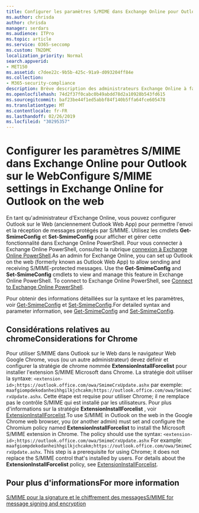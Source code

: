 ```yaml
---
title: Configurer les paramètres S/MIME dans Exchange Online pour Outlook sur le Web
ms.author: chrisda
author: chrisda
manager: serdars
ms.audience: ITPro
ms.topic: article
ms.service: O365-seccomp
ms.custom: TN2DMC
localization_priority: Normal
search.appverid:
- MET150
ms.assetid: c7dee22c-9b5b-425c-91a9-d093204ff84e
ms.collection:
- M365-security-compliance
description: Brève description des administrateurs Exchange Online à faire pour afficher et configurer les paramètres S/MIME dans Outlook sur le Web dans Exchange Online.
ms.openlocfilehash: 74d2f37f0cabc0b49abdd78d2a10928b543fd615
ms.sourcegitcommit: baf23be44f1ed5abbf84f140b5ffa64fce605478
ms.translationtype: MT
ms.contentlocale: fr-FR
ms.lasthandoff: 02/26/2019
ms.locfileid: "30295357"
---
```

# <a name="configure-smime-settings-in-exchange-online-for-outlook-on-the-web"></a><span data-ttu-id="4c0bd-103">Configurer les paramètres S/MIME dans Exchange Online pour Outlook sur le Web</span><span class="sxs-lookup"><span data-stu-id="4c0bd-103">Configure S/MIME settings in Exchange Online for Outlook on the web</span></span>

<span data-ttu-id="4c0bd-p101">En tant qu'administrateur d'Exchange Online, vous pouvez configurer Outlook sur le Web (anciennement Outlook Web App) pour permettre l'envoi et la réception de messages protégés par S/MIME. Utilisez les cmdlets **Get-SmimeConfig** et **Set-SmimeConfig** pour afficher et gérer cette fonctionnalité dans Exchange Online PowerShell. Pour vous connecter à Exchange Online PowerShell, consultez la rubrique [connexion à Exchange Online PowerShell](https://go.microsoft.com/fwlink/p/?linkid=396554).</span><span class="sxs-lookup"><span data-stu-id="4c0bd-p101">As an admin for Exchange Online, you can set up Outlook on the web (formerly known as Outlook Web App) to allow sending and receiving S/MIME-protected messages. Use the **Get-SmimeConfig** and **Set-SmimeConfig** cmdlets to view and manage this feature in Exchange Online PowerShell. To connect to Exchange Online PowerShell, see [Connect to Exchange Online PowerShell](https://go.microsoft.com/fwlink/p/?linkid=396554).</span></span>

<span data-ttu-id="4c0bd-107">Pour obtenir des informations détaillées sur la syntaxe et les paramètres, voir [Get-SmimeConfig](http://technet.microsoft.com/library/4b29fa89-0840-4fe9-8885-019fcef2e02b.aspx) et [Set-SmimeConfig](http://technet.microsoft.com/library/de357ce0-8143-4c36-8032-026292fc63f0.aspx).</span><span class="sxs-lookup"><span data-stu-id="4c0bd-107">For detailed syntax and parameter information, see [Get-SmimeConfig](http://technet.microsoft.com/library/4b29fa89-0840-4fe9-8885-019fcef2e02b.aspx) and [Set-SmimeConfig](http://technet.microsoft.com/library/de357ce0-8143-4c36-8032-026292fc63f0.aspx).</span></span>

## <a name="considerations-for-chrome"></a><span data-ttu-id="4c0bd-108">Considérations relatives au chrome</span><span class="sxs-lookup"><span data-stu-id="4c0bd-108">Considerations for Chrome</span></span>

<span data-ttu-id="4c0bd-p102">Pour utiliser S/MIME dans Outlook sur le Web dans le navigateur Web Google Chrome, vous (ou un autre administrateur) devez définir et configurer la stratégie de chrome nommée **ExtensionInstallForcelist** pour installer l'extension S/MIME Microsoft dans Chrome. La stratégie doit utiliser la syntaxe: `<extension-id>;https://outlook.office.com/owa/SmimeCrxUpdate.ashx` par exemple: `maafgiompdekodanheihhgilkjchcakm;https://outlook.office.com/owa/SmimeCrxUpdate.ashx`. Cette étape est requise pour utiliser Chrome; il ne remplace pas le contrôle S/MIME qui est installé par les utilisateurs. Pour plus d'informations sur la stratégie **ExtensionInstallForcelist** , voir [ExtensionInstallForcelist](http://dev.chromium.org/administrators/policy-list-3#ExtensionInstallForcelist).</span><span class="sxs-lookup"><span data-stu-id="4c0bd-p102">To use S/MIME in Outlook on the web in the Google Chrome web browser, you (or another admin) must set and configure the Chromium policy named **ExtensionInstallForcelist** to install the Microsoft S/MIME extension in Chrome. The policy should use the syntax: `<extension-id>;https://outlook.office.com/owa/SmimeCrxUpdate.ashx` For example: `maafgiompdekodanheihhgilkjchcakm;https://outlook.office.com/owa/SmimeCrxUpdate.ashx`. This step is a prerequisite for using Chrome; it does not replace the S/MIME control that's installed by users. For details about the **ExtensionInstallForcelist** policy, see [ExtensionInstallForcelist](http://dev.chromium.org/administrators/policy-list-3#ExtensionInstallForcelist).</span></span>

## <a name="for-more-information"></a><span data-ttu-id="4c0bd-113">Pour plus d'informations</span><span class="sxs-lookup"><span data-stu-id="4c0bd-113">For more information</span></span>

[<span data-ttu-id="4c0bd-114">S/MIME pour la signature et le chiffrement des messages</span><span class="sxs-lookup"><span data-stu-id="4c0bd-114">S/MIME for message signing and encryption</span></span>](s-mime-for-message-signing-and-encryption.md)
